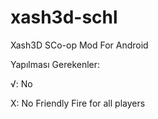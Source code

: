 # xash3d-schl
Xash3D SCo-op Mod For Android

Yapılması Gerekenler:

√: No

X: No Friendly Fire for all players
